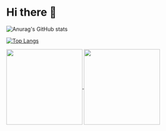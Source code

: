 # Hi there 👋

![Anurag's GitHub stats](https://github-readme-stats.vercel.app/api?username=lorenzobloise&show_icons=true&theme=highcontrast)

[![Top Langs](https://github-readme-stats.vercel.app/api/top-langs/?username=lorenzobloise&layout=compact&theme=highcontrast&hide=jupyter_notebook)](https://github.com/anuraghazra/github-readme-stats)

<a href="https://github.com/anuraghazra/github-readme-stats">
  <img height=200 align="center" src="https://github-readme-stats.vercel.app/api?username=lorenzobloise" />
</a>
<a href="https://github.com/anuraghazra/convoychat">
  <img height=200 align="center" src="https://github-readme-stats.vercel.app/api/top-langs?username=lorenzobloise&layout=compact&hide=jupyter_notebook" />
</a>
